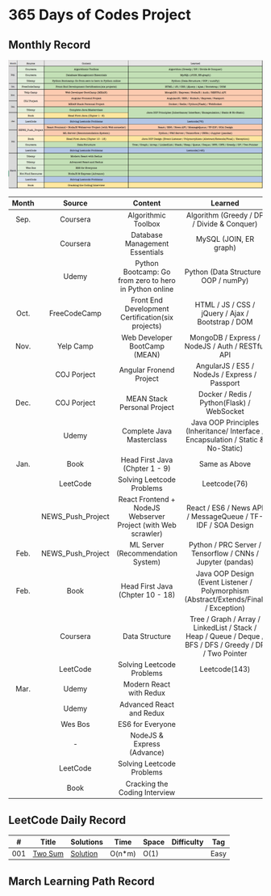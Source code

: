 # 365 Days of Codes Project


## Monthly Record
![Schedule](Schedule.png)


| Month | Source | Content | Learned |
|:-----:|:------:|:-------:|:-------:|
| Sep. |Coursera |Algorithmic Toolbox |Algorithm (Greedy / DP / Divide & Conquer) |
| |Coursera |Database Management Essentials | MySQL (JOIN, ER graph) |
| |Udemy |Python Bootcamp: Go from zero to hero in Python online |Python (Data Structure / OOP / numPy) |
|Oct.  |FreeCodeCamp |Front End Development Certification(six projects) | HTML / JS / CSS / jQuery / Ajax / Bootstrap / DOM|
|Nov. |Yelp Camp |Web Developer BootCamp (MEAN) |MongoDB / Express / NodeJS / Auth / RESTful API | 
||COJ Porject| Angular Fronend Project| AngularJS / ES5 /  NodeJs / Express / Passport|
|Dec.| COJ Porject|MEAN Stack Personal Project |Docker / Redis / Python(Flask) / WebSocket |
||Udemy|Complete Java Masterclass  |Java OOP Principles (Inheritance/ Interface / Encapsulation / Static & No-Static)| 
|Jan.|Book | Head First Java (Chpter 1 - 9)| Same as Above| 
||LeetCode | Solving Leetcode Problems|Leetcode(76) | 
||NEWS_Push_Project |React Frontend + NodeJS Webserver Project (with Web scrawler) |React / ES6 / News API / MessageQueue / TF-IDF / SOA Design | 
|Feb.|NEWS_Push_Project |ML Server (Recommendation System) | Python / PRC Server / Tensorflow / CNNs / Jupyter (pandas)| 
|Feb.|Book | Head First Java (Chpter 10 - 18)| Java OOP Design (Event Listener / Polymorphism (Abstract/Extends/Final) / Exception)| 
||Coursera |Data Structure |Tree / Graph / Array / LinkedList / Stack / Heap / Queue / Deque / BFS / DFS / Greedy / DP / Two Pointer  | 
||LeetCode |Solving Leetcode Problems |Leetcode(143) | 
|Mar.|Udemy |Modern React with Redux | | 
||Udemy|Advanced React and Redux | | 
||Wes Bos |ES6 for Everyone | | 
||- |NodeJS & Express (Advance) | |
||LeetCode |Solving Leetcode Problems | |
||Book |Cracking the Coding Interview | | 

## LeetCode Daily Record

|  #  |      Title     |   Solutions   | Time          | Space         | Difficulty  | Tag                   
|-----|----------------|---------------|---------------|---------------|-------------|-------------
|001|[Two Sum](https://leetcode.com/problems/rotated-digits/)|[Solution](https://github.com/WeiChienHsu/Java_Practice/tree/master/001_two_Sum) | O(n*m) | O(1) | |Easy|


## March Learning Path Record
